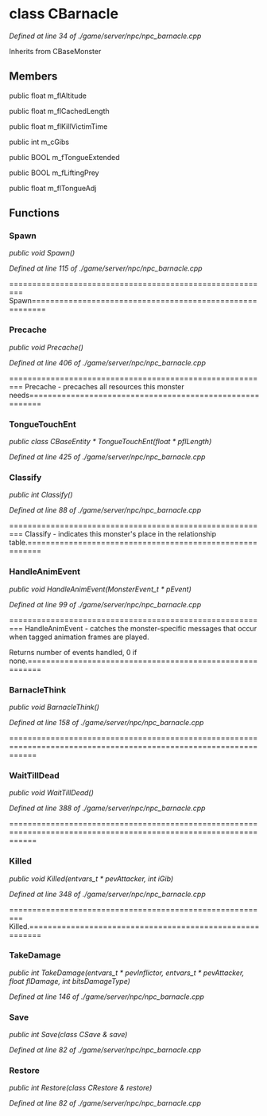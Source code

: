 # class CBarnacle

*Defined at line 34 of ./game/server/npc/npc_barnacle.cpp*

Inherits from CBaseMonster



## Members

public float m_flAltitude

public float m_flCachedLength

public float m_flKillVictimTime

public int m_cGibs

public BOOL m_fTongueExtended

public BOOL m_fLiftingPrey

public float m_flTongueAdj



## Functions

### Spawn

*public void Spawn()*

*Defined at line 115 of ./game/server/npc/npc_barnacle.cpp*

========================================================= Spawn=========================================================

### Precache

*public void Precache()*

*Defined at line 406 of ./game/server/npc/npc_barnacle.cpp*

========================================================= Precache - precaches all resources this monster needs=========================================================

### TongueTouchEnt

*public class CBaseEntity * TongueTouchEnt(float * pflLength)*

*Defined at line 425 of ./game/server/npc/npc_barnacle.cpp*

### Classify

*public int Classify()*

*Defined at line 88 of ./game/server/npc/npc_barnacle.cpp*

========================================================= Classify - indicates this monster's place in the  relationship table.=========================================================

### HandleAnimEvent

*public void HandleAnimEvent(MonsterEvent_t * pEvent)*

*Defined at line 99 of ./game/server/npc/npc_barnacle.cpp*

========================================================= HandleAnimEvent - catches the monster-specific messages that occur when tagged animation frames are played.

 Returns number of events handled, 0 if none.=========================================================

### BarnacleThink

*public void BarnacleThink()*

*Defined at line 158 of ./game/server/npc/npc_barnacle.cpp*

==================================================================================================================

### WaitTillDead

*public void WaitTillDead()*

*Defined at line 388 of ./game/server/npc/npc_barnacle.cpp*

==================================================================================================================

### Killed

*public void Killed(entvars_t * pevAttacker, int iGib)*

*Defined at line 348 of ./game/server/npc/npc_barnacle.cpp*

========================================================= Killed.=========================================================

### TakeDamage

*public int TakeDamage(entvars_t * pevInflictor, entvars_t * pevAttacker, float flDamage, int bitsDamageType)*

*Defined at line 146 of ./game/server/npc/npc_barnacle.cpp*

### Save

*public int Save(class CSave & save)*

*Defined at line 82 of ./game/server/npc/npc_barnacle.cpp*

### Restore

*public int Restore(class CRestore & restore)*

*Defined at line 82 of ./game/server/npc/npc_barnacle.cpp*



